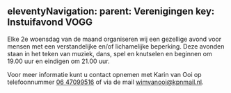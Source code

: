 eleventyNavigation:
    parent: Verenigingen
    key: Instuifavond VOGG
---

Elke 2e woensdag van de maand organiseren wij een gezellige avond voor mensen met een verstandelijke en/of lichamelijke beperking. Deze avonden staan in het teken van muziek, dans, spel en knutselen en beginnen om 19.00 uur en eindigen om 21.00 uur.

Voor meer informatie kunt u contact opnemen met Karin van Ooi op telefoonnummer [06 47099516](tel:0647099516) of via de mail [wimvanooi@kpnmail.nl](mailto:wimvanooi@kpnmail.nl).
